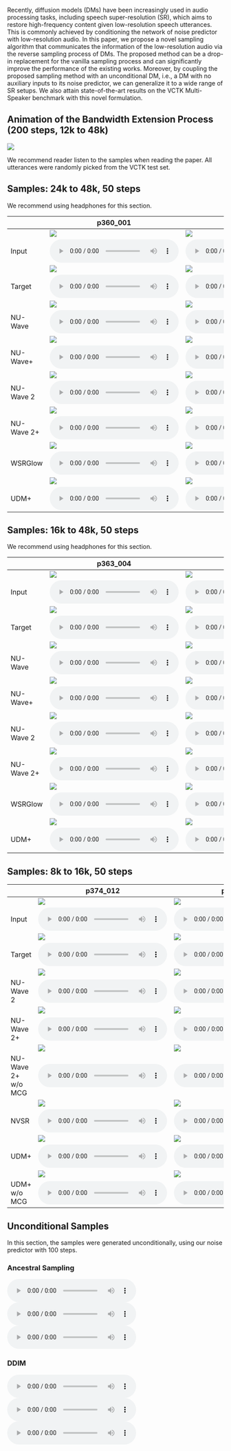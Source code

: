 Recently, diffusion models (DMs) have been increasingly used in audio processing tasks, including speech super-resolution (SR), which aims to restore high-frequency content given low-resolution speech utterances.
This is commonly achieved by conditioning the network of noise predictor with low-resolution audio.
In this paper, we propose a novel sampling algorithm that communicates the information of the low-resolution audio via the reverse sampling process of DMs.
The proposed method can be a drop-in replacement for the vanilla sampling process and can significantly improve the performance of the existing works.
Moreover, by coupling the proposed sampling method with an unconditional DM, i.e., a DM with no auxiliary inputs to its noise predictor, we can generalize it to a wide range of SR setups.
We also attain state-of-the-art results on the VCTK Multi-Speaker benchmark with this novel formulation.

## Animation of the Bandwidth Extension Process (200 steps, 12k to 48k)

![](ani/generation.gif)

We recommend reader listen to the samples when reading the paper.
All utterances were randomly picked from the VCTK test set.


## Samples: 24k to 48k, 50 steps

We recommend using headphones for this section.

|            | p360_001                                                                           | p361_002                                                                           |
|------------|------------------------------------------------------------------------------------|------------------------------------------------------------------------------------|
|            | ![](samples/x2/p360_001_mic1.png)                                                  | ![](samples/x2/p361_002_mic1.png)                                                  |
| Input      | <audio src="samples/x2/p360_001_mic1.wav" controls="" preload=""></audio>          | <audio src="samples/x2/p361_002_mic1.wav" controls="" preload=""></audio>          |
|            | ![](samples/origin/p360_001_mic1.png)                                              | ![](samples/origin/p361_002_mic1.png)                                              |
| Target     | <audio src="samples/origin/p360_001_mic1.wav" controls="" preload=""></audio>      | <audio src="samples/origin/p361_002_mic1.wav" controls="" preload=""></audio>      |
|            | ![](samples/x2-nuwave/p360_001_mic1.png)                                           | ![](samples/x2-nuwave/p361_002_mic1.png)                                           |
| NU-Wave    | <audio src="samples/x2-nuwave/p360_001_mic1.wav" controls="" preload=""></audio>   | <audio src="samples/x2-nuwave/p361_002_mic1.wav" controls="" preload=""></audio>   |
|            | ![](samples/x2-nuwave+/p360_001_mic1.png)                                          | ![](samples/x2-nuwave+/p361_002_mic1.png)                                          |
| NU-Wave+   | <audio src="samples/x2-nuwave+/p360_001_mic1.wav" controls="" preload=""></audio>  | <audio src="samples/x2-nuwave+/p361_002_mic1.wav" controls="" preload=""></audio>  |
|            | ![](samples/x2-nuwave2/p360_001_mic1.png)                                          | ![](samples/x2-nuwave2/p361_002_mic1.png)                                          |
| NU-Wave 2  | <audio src="samples/x2-nuwave2/p360_001_mic1.wav" controls="" preload=""></audio>  | <audio src="samples/x2-nuwave2/p361_002_mic1.wav" controls="" preload=""></audio>  |
|            | ![](samples/x2-nuwave2+/p360_001_mic1.png)                                         | ![](samples/x2-nuwave2+/p361_002_mic1.png)                                         |
| NU-Wave 2+ | <audio src="samples/x2-nuwave2+/p360_001_mic1.wav" controls="" preload=""></audio> | <audio src="samples/x2-nuwave2+/p361_002_mic1.wav" controls="" preload=""></audio> |
|            | ![](samples/x2-wsrglow/p360_001_mic1.png)                                          | ![](samples/x2-wsrglow/p361_002_mic1.png)                                          |
| WSRGlow    | <audio src="samples/x2-wsrglow/p360_001_mic1.wav" controls="" preload=""></audio>  | <audio src="samples/x2-wsrglow/p361_002_mic1.wav" controls="" preload=""></audio>  |
|            | ![](samples/x2-mcg/p360_001_mic1.png)                                              | ![](samples/x2-mcg/p361_002_mic1.png)                                              |
| UDM+       | <audio src="samples/x2-mcg/p360_001_mic1.wav" controls="" preload=""></audio>      | <audio src="samples/x2-mcg/p361_002_mic1.wav" controls="" preload=""></audio>      |



## Samples: 16k to 48k, 50 steps

We recommend using headphones for this section.

|            | p363_004                                                                           | p364_005                                                                           |
|------------|------------------------------------------------------------------------------------|------------------------------------------------------------------------------------|
|            | ![](samples/x3/p363_004_mic1.png)                                                  | ![](samples/x3/p364_005_mic1.png)                                                  |
| Input      | <audio src="samples/x3/p363_004_mic1.wav" controls="" preload=""></audio>          | <audio src="samples/x3/p364_005_mic1.wav" controls="" preload=""></audio>          |
|            | ![](samples/origin/p363_004_mic1.png)                                              | ![](samples/origin/p364_005_mic1.png)                                              |
| Target     | <audio src="samples/origin/p363_004_mic1.wav" controls="" preload=""></audio>      | <audio src="samples/origin/p364_005_mic1.wav" controls="" preload=""></audio>      |
|            | ![](samples/x3-nuwave/p363_004_mic1.png)                                           | ![](samples/x3-nuwave/p364_005_mic1.png)                                           |
| NU-Wave    | <audio src="samples/x3-nuwave/p363_004_mic1.wav" controls="" preload=""></audio>   | <audio src="samples/x3-nuwave/p364_005_mic1.wav" controls="" preload=""></audio>   |
|            | ![](samples/x3-nuwave+/p363_004_mic1.png)                                          | ![](samples/x3-nuwave+/p364_005_mic1.png)                                          |
| NU-Wave+   | <audio src="samples/x3-nuwave+/p363_004_mic1.wav" controls="" preload=""></audio>  | <audio src="samples/x3-nuwave+/p364_005_mic1.wav" controls="" preload=""></audio>  |
|            | ![](samples/x3-nuwave2/p363_004_mic1.png)                                          | ![](samples/x3-nuwave2/p364_005_mic1.png)                                          |
| NU-Wave 2  | <audio src="samples/x3-nuwave2/p363_004_mic1.wav" controls="" preload=""></audio>  | <audio src="samples/x3-nuwave2/p364_005_mic1.wav" controls="" preload=""></audio>  |
|            | ![](samples/x3-nuwave2+/p363_004_mic1.png)                                         | ![](samples/x3-nuwave2+/p364_005_mic1.png)                                         |
| NU-Wave 2+ | <audio src="samples/x3-nuwave2+/p363_004_mic1.wav" controls="" preload=""></audio> | <audio src="samples/x3-nuwave2+/p364_005_mic1.wav" controls="" preload=""></audio> |
|            | ![](samples/x3-wsrglow/p363_004_mic1.png)                                          | ![](samples/x3-wsrglow/p364_005_mic1.png)                                          |
| WSRGlow    | <audio src="samples/x3-wsrglow/p363_004_mic1.wav" controls="" preload=""></audio>  | <audio src="samples/x3-wsrglow/p364_005_mic1.wav" controls="" preload=""></audio>  |
|            | ![](samples/x3-mcg/p363_004_mic1.png)                                              | ![](samples/x3-mcg/p364_005_mic1.png)                                              |
| UDM+       | <audio src="samples/x3-mcg/p363_004_mic1.wav" controls="" preload=""></audio>      | <audio src="samples/x3-mcg/p364_005_mic1.wav" controls="" preload=""></audio>      |


## Samples: 8k to 16k, 50 steps

|                    | p374_012                                                                                      | p376_233                                                                                      |
|--------------------|-----------------------------------------------------------------------------------------------|-----------------------------------------------------------------------------------------------|
|                    | ![](samples/16k/x2/p374_012_mic1.png)                                                         | ![](samples/16k/x2/p376_233_mic1.png)                                                         |
| Input              | <audio src="samples/16k/x2/p374_012_mic1.wav" controls="" preload=""></audio>                 | <audio src="samples/16k/x2/p376_233_mic1.wav" controls="" preload=""></audio>                 |
|                    | ![](samples/16k/origin/p374_012_mic1.png)                                                     | ![](samples/16k/origin/p376_233_mic1.png)                                                     |
| Target             | <audio src="samples/16k/origin/p374_012_mic1.wav" controls="" preload=""></audio>             | <audio src="samples/16k/origin/p376_233_mic1.wav" controls="" preload=""></audio>             |
|                    | ![](samples/16k/x2-nuwave2/p374_012_mic1.png)                                                 | ![](samples/16k/x2-nuwave2/p376_233_mic1.png)                                                 |
| NU-Wave 2          | <audio src="samples/16k/x2-nuwave2/p374_012_mic1.wav" controls="" preload=""></audio>         | <audio src="samples/16k/x2-nuwave2/p376_233_mic1.wav" controls="" preload=""></audio>         |
|                    | ![](samples/16k/x2-nuwave2+/p374_012_mic1.png)                                                | ![](samples/16k/x2-nuwave2+/p376_233_mic1.png)                                                |
| NU-Wave 2+         | <audio src="samples/16k/x2-nuwave2+/p374_012_mic1.wav" controls="" preload=""></audio>        | <audio src="samples/16k/x2-nuwave2+/p376_233_mic1.wav" controls="" preload=""></audio>        |
|                    | ![](samples/16k/x2-nuwave2-inpaint/p374_012_mic1.png)                                         | ![](samples/16k/x2-nuwave2-inpaint/p376_233_mic1.png)                                         |
| NU-Wave 2+ w/o MCG | <audio src="samples/16k/x2-nuwave2-inpaint/p374_012_mic1.wav" controls="" preload=""></audio> | <audio src="samples/16k/x2-nuwave2-inpaint/p376_233_mic1.wav" controls="" preload=""></audio> |
|                    | ![](samples/16k/x2-nvsr/p374_012_mic1.png)                                                    | ![](samples/16k/x2-nvsr/p376_233_mic1.png)                                                    |
| NVSR               | <audio src="samples/16k/x2-nvsr/p374_012_mic1.wav" controls="" preload=""></audio>            | <audio src="samples/16k/x2-nvsr/p376_233_mic1.wav" controls="" preload=""></audio>            |
|                    | ![](samples/16k/x2-mcg/p374_012_mic1.png)                                                     | ![](samples/16k/x2-mcg/p376_233_mic1.png)                                                     |
| UDM+               | <audio src="samples/16k/x2-mcg/p374_012_mic1.wav" controls="" preload=""></audio>             | <audio src="samples/16k/x2-mcg/p376_233_mic1.wav" controls="" preload=""></audio>             |
|                    | ![](samples/16k/x2-inpaint/p374_012_mic1.png)                                                 | ![](samples/16k/x2-inpaint/p376_233_mic1.png)                                                 |
| UDM+ w/o MCG       | <audio src="samples/16k/x2-inpaint/p374_012_mic1.wav" controls="" preload=""></audio>         | <audio src="samples/16k/x2-inpaint/p376_233_mic1.wav" controls="" preload=""></audio>         |


## Unconditional Samples

In this section, the samples were generated unconditionally, using our noise predictor with 100 steps.


### Ancestral Sampling

<audio src="samples/uncond/0.wav" controls="" preload=""></audio> 
<audio src="samples/uncond/1.wav" controls="" preload=""></audio> 
<audio src="samples/uncond/2.wav" controls="" preload=""></audio> 

### DDIM

<audio src="samples/uncond/ddim/0.wav" controls="" preload=""></audio> 
<audio src="samples/uncond/ddim/1.wav" controls="" preload=""></audio> 
<audio src="samples/uncond/ddim/2.wav" controls="" preload=""></audio> 